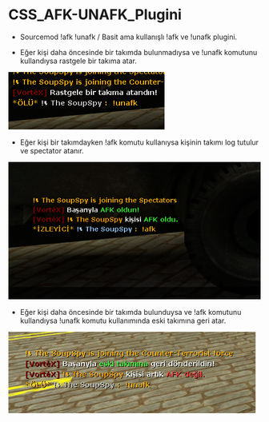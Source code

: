 # CSS_AFK-UNAFK_Plugini

* Sourcemod !afk !unafk / Basit ama kullanışlı !afk ve !unafk plugini.


* Eğer kişi daha öncesinde bir takımda bulunmadıysa ve !unafk komutunu kullandıysa rastgele bir takıma atar.

![ScreenShot](https://github.com/SoupSpy/CSS_AFK-UNAFK_Plugini/blob/main/resimler/1.png?raw=true)

* Eğer kişi bir takımdayken !afk komutu kullanıysa kişinin takımı log tutulur ve spectator atanır.

![ScreenShot](https://github.com/SoupSpy/CSS_AFK-UNAFK_Plugini/blob/main/resimler/2.png?raw=true)

* Eğer kişi daha öncesinde bir takımda bulunduysa ve !afk komutunu kullandıysa !unafk komutu kullanımında eski takımına geri atar.

![ScreenShot](https://github.com/SoupSpy/CSS_AFK-UNAFK_Plugini/blob/main/resimler/3.png?raw=true)
